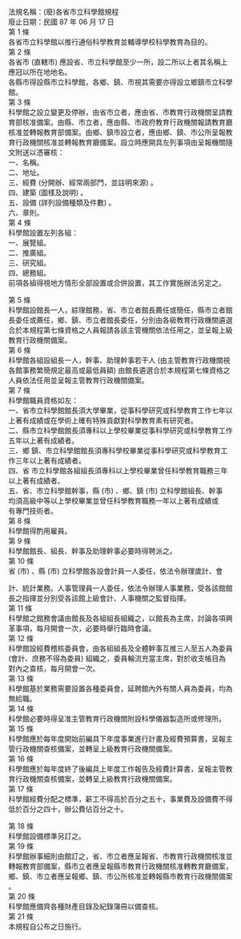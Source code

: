 法規名稱：(廢)各省市立科學館規程  
廢止日期：民國 87 年 06 月 17 日  
第 1 條  
各省市立科學館以推行通俗科學教育並輔導學校科學教育為目的。  
第 2 條  
各省市 (直轄市) 應設省、市立科學館至少一所，設二所以上者其名稱上  
應冠以所在地地名。  
各縣市得設縣市立科學館，各鄉、鎮、市視其需要亦得設立鄉鎮市立科學  
館。  
第 3 條  
科學館之設立變更及停辦，由省市立者，應由省、市教育行政機關呈請教  
育部核准備案。由縣、市立者，應由縣、市政府教育行政機關報請教育廳  
核准並轉報教育部備案。由鄉、鎮市設立者，應由鄉、鎮、市公所呈報教  
育行政機關核准並轉報教育廳備案。設立時應開具左列事項由呈報機關隨  
文附送以憑審核：  
一、名稱。  
二、地址。  
三、經費 (分開辦、經常兩部門，並註明來源) 。  
四、建築 (圖樣及說明) 。  
五、設備 (詳列設備種類及件數) 。  
六、章則。  
第 4 條  
科學館設置左列各組：  
一、展覽組。  
二、推廣組。  
三、研究組。  
四、總務組。  
前項各組得視地方情形全部設置或合併設置，其工作實施辦法另定之。  


第 5 條  
科學館設館長一人，綜理館務，省、市立者館長薦任或簡任，縣市立者館  
長委任或薦任，鄉、鎮、市立者館長委任，分別由各級教育行政機關遴選  
合於本規程第七條資格之人員報請各該主管機關依法任用之，並呈報上級  
教育行政機關備案。  
第 6 條  
科學館各組設組長一人，幹事、助理幹事若干人 (由主管教育行政機關視  
各館事務繁簡規定最高或最低員額) 由館長遴選合於本規程第七條資格之  
人員依法任用並呈報主管教育行政機關備案。  
第 7 條  
科學館職員資格如左：  
一、省市立科學館館長須大學畢業，從事科學研究或科學教育工作七年以  
上著有成績或在學術上確有特殊貢獻對科學教育素有研究者。  
二、縣市立科學館館長須專科以上學校畢業從事科學研究或科學教育工作  
五年以上著有成績者。  
三、鄉 鎮、市立科學館館長須專科學校畢業從事科學研究或科學教育工  
作三年以上著有成績者。  
四、省 市立科學館各組組長須專科以上學校畢業曾任科學教育職務三年  
以上著有成績者。  
五、省、市立科學館幹事，縣 (市) 、鄉、鎮 (市) 立科學館組長、幹事  
均須高級中等以上學校畢業並曾任科學教育職務一年以上著有成績或  
有專門技術者。  
第 8 條  
科學館得酌用雇員。  
第 9 條  
科學館館長、組長、幹事及助理幹事必要時得聘派之。  
第 10 條  
省 (市) 、縣 (市) 立科學館各設會計員一人委任，依法令辦理歲計、會  


計、統計業務。人事管理員一人委任，依法令辦理人事業務，受各該館館  
長之指揮並分別受各該館上級會計、人事機關之監督指揮。  
第 11 條  
科學館之館務會議由館長及各組組長組織之，以館長為主席，討論各項興  
革事項，每月開會一次，必要時舉行臨時會議。  
第 12 條  
科學館設經費稽核委員會，由各組組長及全體幹事互推三人至五人為委員  
(會計、庶務不得為委員) 組織之，委員輪流充當主席，對於收支帳目為  
對內之查核，每月開會一次。  
第 13 條  
科學館基於業務需要設置各種委員會，延聘館內外有關人員為委員，均為  
無給職。  
第 14 條  
科學館必要時得呈准主管教育行政機關附設科學儀器製造所或修理所。  
第 15 條  
科學館應於每年度開始前編具下年度事業進行計畫及經費預算書，呈報主  
管行政機關查核備案，並轉呈上級教育行政機關備案。  
第 16 條  
科學館應於每年度終了後編具上年度工作報告及經費計算書，呈報主管教  
育行政機關查核備案，並轉呈上級教育行政機關備案。  
第 17 條  
科學館經費分配之標準，薪工不得高於百分之五十，事業費及設備費不得  
低於百分之四十，辦公費佔百分之十。  


第 18 條  
科學館設備標準另訂之。  
第 19 條  
科學館辦事細則由館訂之，省、市立者應呈報省、市教育行政機關核准並  
轉報教育部備案，縣市立者應呈報縣市教育行政機關核准轉教育廳備案，  
鄉、鎮、市立者應呈報鄉、鎮、市公所核准並轉報縣市教育行政機關備案  
。  
第 20 條  
科學館應備齊各種財產目錄及紀錄簿冊以備查核。  
第 21 條  
本規程自公布之日施行。  


